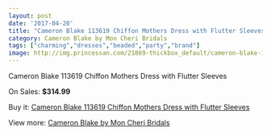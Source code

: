 ```yaml
---
layout: post
date: '2017-04-20'
title: "Cameron Blake 113619 Chiffon Mothers Dress with Flutter Sleeves"
category: Cameron Blake by Mon Cheri Bridals
tags: ["charming","dresses","beaded","party","brand"]
image: http://img.princessan.com/21869-thickbox_default/cameron-blake-113619-chiffon-mothers-dress-with-flutter-sleeves.jpg
---
```

Cameron Blake 113619 Chiffon Mothers Dress with Flutter Sleeves

On Sales: **$314.99**
<a href="https://www.princessan.com/en/9934-cameron-blake-113619-chiffon-mothers-dress-with-flutter-sleeves.html"><amp-img layout="responsive" width="600" height="600" src="//img.princessan.com/21869-thickbox_default/cameron-blake-113619-chiffon-mothers-dress-with-flutter-sleeves.jpg" alt="Cameron Blake 113619 Chiffon Mothers Dress with Flutter Sleeves 0" /></a>

Buy it: [Cameron Blake 113619 Chiffon Mothers Dress with Flutter Sleeves](https://www.princessan.com/en/9934-cameron-blake-113619-chiffon-mothers-dress-with-flutter-sleeves.html "Cameron Blake 113619 Chiffon Mothers Dress with Flutter Sleeves")

View more: [Cameron Blake by Mon Cheri Bridals](https://www.princessan.com/en/79- "Cameron Blake by Mon Cheri Bridals")